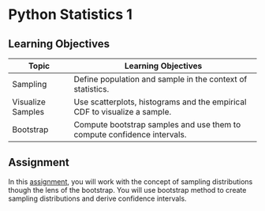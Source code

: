 # Python Statistics 1

## Learning Objectives

| Topic                        | Learning Objectives                                                                                                                             |
|------------------------------|---------------------------------------------------------------------------------------------------------------------------------------|
| Sampling                     | Define population and sample in the context of statistics.                                                                                                                                 |
| Visualize Samples            | Use scatterplots, histograms and the empirical CDF to visualize a sample.                                                                                                                             |
| Bootstrap                    | Compute bootstrap samples and use them to compute confidence intervals.                                                                                                                                   |

## Assignment

In this [assignment](assignment.md), you will work with the concept of sampling distributions though the lens of the bootstrap. You will use bootstrap method to create sampling distributions and derive confidence intervals.
